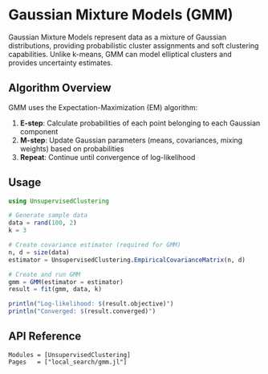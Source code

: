 # Gaussian Mixture Models (GMM)

Gaussian Mixture Models represent data as a mixture of Gaussian distributions, providing probabilistic cluster assignments and soft clustering capabilities. Unlike k-means, GMM can model elliptical clusters and provides uncertainty estimates.

## Algorithm Overview

GMM uses the Expectation-Maximization (EM) algorithm:
1. **E-step**: Calculate probabilities of each point belonging to each Gaussian component
2. **M-step**: Update Gaussian parameters (means, covariances, mixing weights) based on probabilities
3. **Repeat**: Continue until convergence of log-likelihood

## Usage

```julia
using UnsupervisedClustering

# Generate sample data
data = rand(100, 2)
k = 3

# Create covariance estimator (required for GMM)
n, d = size(data)
estimator = UnsupervisedClustering.EmpiricalCovarianceMatrix(n, d)

# Create and run GMM
gmm = GMM(estimator = estimator)
result = fit(gmm, data, k)

println("Log-likelihood: $(result.objective)")
println("Converged: $(result.converged)")
```

## API Reference

```@autodocs
Modules = [UnsupervisedClustering]
Pages   = ["local_search/gmm.jl"]
```
